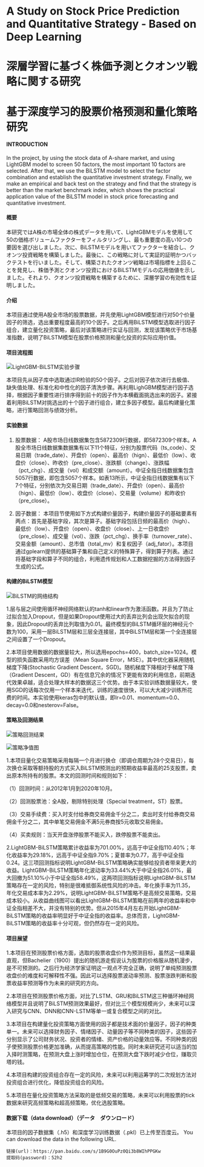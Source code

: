 # A Study on Stock Price Prediction and Quantitative Strategy - Based on Deep Learning
# 深層学習に基づく株価予測とクオンツ戦略に関する研究
# 基于深度学习的股票价格预测和量化策略研究

#### INTRODUCTION

  In the project, by using the stock data of A-share market, and using LightGBM model to screen 50 factors, the most important 10 factors are selected. After that, we use the BiLSTM model to select the factor combination and establish the quantitative investment strategy. Finally, we make an empirical and back test on the strategy and find that the strategy is better than the market benchmark index, which shows the practical application value of the BiLSTM model in stock price forecasting and quantitative investment.
  
#### 概要
  本研究ではA株の市場全体の株式データを用いて、LightGBMモデルを使用して50の価格ボリュームファクターをフィルタリングし、最も重要度の高い10つの要因を選び出しました。次に、BiLSTMモデルを用いてファクターを結合し、クオンツ投資戦略を構築しました。最後に、この戦略に対して実証的証明かつバックテストを行いました。そして、構築されたクオンツ戦略は市場指標を上回ることを発見し、株価予測とクオンツ投資におけるBiLSTMモデルの応用価値を示しました。それより、クオンツ投資戦略を構築するために、深層学習の有効性を証明しました。



#### 介绍
  本项目通过使用A股全市场的股票数据，并先使用LightGBM模型进行对50个价量因子的筛选，选出重要程度最高的10个因子。之后再用BiLSTM模型选取进行因子组合，建立量化投资策略，最后对该策略进行实证与回测，发现该策略优于市场基准指数，说明了BiLSTM模型在股票价格预测和量化投资的实际应用价值。



#### 项目流程图

![LightGBM-BiLSTM实验步骤](https://images.gitee.com/uploads/images/2021/1009/160622_1c961091_7659950.png "屏幕截图.png")

  本项目先从因子库中选取通过IR检验的50个因子。之后对因子依次进行去极值、缺失值处理、标准化和中性化的因子清洗步骤。再利用LighGBM模型进行因子选择，根据因子重要性进行排序得到前十的因子作为本横截面挑选出来的因子。紧接着利用BiLSTM对挑选出的十个因子进行组合，建立多因子模型。最后构建量化策略，进行策略回测与绩效分析。

#### 实验数据

1. 股票数据：
   A股市场日线数据集包含5872309行数据，即5872309个样本。A股全市场日线数据集数据集有以下11个特征，分别为股票代码（ts_code）、交易日期（trade_date）、开盘价（open）、最高价（hign）、最低价（low）、收盘价（close）、昨收价（pre_close）、涨跌额（change）、涨跌幅（pct_chg）、成交量（vol）和成交额（amount）。中证全指日线数据集包含5057行数据，即包含5057个样本。如表13所示，中证全指日线数据集有以下7个特征，分别依次为交易日期（trade_date）、开盘价（open）、最高价（hign）、最低价（low）、收盘价（close）、交易量（volume）和昨收价（pre_close）。

2. 因子数据：
  本项目节使用如下方式构建价量因子，构建价量因子的基础要素有两点：首先是基础字段，其次是算子。基础字段包括日频的最高价（high）、最低价（low）、开盘价（open）、收盘价（close）、上一日收盘价（pre_close）、成交量（vol）、涨跌（pct_chg）、换手率（turnover_rate）、交易金额（amount）、总市值（total_mv）和复权因子（adj_fator）。本项目通过gplearn提供的基础算子集和自己定义的特殊算子，得到算子列表。通过将基础字段和算子不同的组合，利用遗传规划和人工数据挖掘的方法得到因子生成的公式。

#### 构建的BiLSTM模型

![BiLSTM的网络结构](https://images.gitee.com/uploads/images/2021/1009/161946_684ae133_7659950.png "屏幕截图.png")

  1.层与层之间使用循环神经网络默认的tanh和linear作为激活函数。并且为了防止过拟合加入Dropout，但是如果Dropout使用过大的丢弃比列会出现欠拟合的现象，因此Dropout的丢弃比列取值为0.01。最终模型的BiLSTM循环层的神经元个数为100，采用一层BiLSTM层和三层全连接层，其中BiLSTM层和第一个全连接层之间设置了一个Dropout。

  2.本项目使用数据的数据量较大，所以选用epochs=400，batch_size=1024。模型的损失函数采用均方误差（Mean Square Error，MSE）。其中优化器采用随机梯度下降(Stochastic Gradient Descent，SGD)。随机梯度下降相对于梯度下降（Gradient Descent，GD）有在信息冗余的情况下更能有效的利用信息，前期迭代效果卓越，适合处理大样本的数据这三个优势。由于本实验训练数据量较大，使用SGD的话每次仅用一个样本来迭代，训练的速度很快，可以大大减少训练所花费的时间。本实验使用keras包中的默认值，即lr=0.01、momentum=0.0、decay=0.0和nesterov=False。



#### 策略及回测结果

![策略回测结果](https://images.gitee.com/uploads/images/2021/1009/161242_b3545b61_7659950.png "屏幕截图.png")

![策略净值图](https://images.gitee.com/uploads/images/2021/1009/161309_295841b4_7659950.png "屏幕截图.png")


  1.本项目量化交易策略采用每隔一个月进行换仓（即调仓周期为28个交易日），每次换仓采取等额持股的方式买入BiLSTM预测出的预期收益率最高的25支股票，卖出原本所持有的股票。本文的回测时间和规则如下：

（1）回测时间：从2012年1月到2020年10月。

（2）回测股票池：全A股，剔除特别处理（Special treatment，ST）股票。

（3）交易手续费：买入时支付给券商交易佣金千分之二，卖出时支付给券商交易佣金千分之二，其中单笔交易佣金不满5元券商按5元收取交易佣金。

（4）买卖规则：当天开盘涨停股票不能买入，跌停股票不能卖出。

  2.LightGBM-BiLSTM策略累计收益率为701.00%，远高于中证全指110.40%；年化收益率为29.18%，远高于中证全指9.70%；夏普率为0.77，高于中证全指0.24。这三项回测指标说明LightGBM-BiLSTM策略确实能够给投资者带来更大的收益。LightGBM-BiLSTM策略年化波动率为33.44%大于中证全指26.01%，最大回撤为51.10%小于中证全指58.49%，这两项回测指标说明LightGBM-BiLSTM策略存在一定的风险，特别是很难抵御系统性风险的冲击。年化换手率为11.35，年化交易成本率为2.29%，说明LightGBM-BiLSTM策略不是高频交易策略，交易成本较小。从收益曲线图可以看出LightGBM-BiLSTM策略在前两年的收益率和中证全指相差不大，并没有特别的优势。但从2015年4月左右开始LightGBM-BiLSTM策略的收益率明显好于中证全指的收益率。总体而言，LightGBM-BiLSTM策略的收益率十分可观，但仍然存在一定的风险。


#### 项目展望

 1.本项目在预测股票价格方面，选取的股票收盘价作为预测目标，虽然这一结果最直观，但Bachelier（1900）提出的随机游走假说认为股票的价格服从随机漫步，是不可预测的。之后行为经济学家证明这一观点不完全正确，说明了单纯预测股票收盘价的难度和可解释性不强。因此可以选择股票波动率预测、股票涨跌判断和股票收益率预测等作为未来的研究的方向。

 2.本项目在预测股票价格方面，对比了LSTM、GRU和BiLSTM这三种循环神经网络模型并且说明了BiLSTM预测效果最好，但对比三个模型规模尚少，未来可以深入研究与CNN、DNN和CNN-LSTM等单一或复合模型之间的对比。

 3.本项目在构建量化投资策略方面使用的因子都是技术面的价量因子，因子的种类单一。未来可以选择财务因子、情绪因子、动量因子等不同种类的因子，这些因子分别显示了公司财务状况、投资者的情绪、资产价格的动量效应等。不同种类的因子使预测股票价格更加准确，从而提高策略的性能。同时未来研究还可以适当的加入择时测策略，在预测大盘上涨时增加仓位，在预测大盘下跌时减少仓位，赚取贝塔的钱。

 4.本项目构建的投资组合存在一定的风险，未来可以利用运筹学的二次规划方法对投资组合进行优化，降低投资组合的风险。

 5.本项目在量化投资策略方法采取的是低频交易的策略，未来可以利用股票的tick数据来研究高频策略和超高频策略，优化选股策略。

#### 数据下载（data download）（データ　ダウンロード）
  
  本项目的因子数据集（.h5）和深度学习训练数据（.pkl）已上传至百度云。
   You can download the data in the following URL.
   
    链接(url)：https://pan.baidu.com/s/1B9G0OuPz0Qi3b8WIhPPGKw 
    提取码(password)：52h2 
